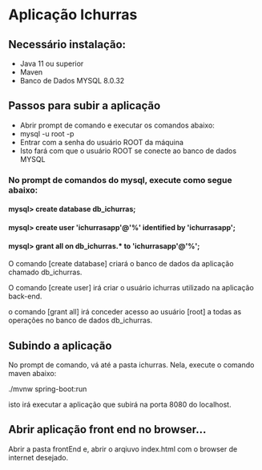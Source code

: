 # Aplicação Ichurras

## Necessário instalação: 
* Java 11 ou superior
* Maven
* Banco de Dados MYSQL 8.0.32

## Passos para subir a aplicação
* Abrir prompt de comando e executar os comandos abaixo:
* mysql -u root -p
* Entrar com a senha do usuário ROOT da máquina
* Isto fará com que o usuário ROOT se conecte ao banco de dados MYSQL

### No prompt de comandos do mysql, execute como segue abaixo: 

#### mysql> create database db_ichurras;

#### mysql> create user 'ichurrasapp'@'%' identified by 'ichurrasapp';

#### mysql> grant all on db_ichurras.* to  'ichurrasapp'@'%';



O comando [create database] criará o banco de dados da aplicação chamado db_ichurras.

O comando [create user] irá criar o usuário ichurras utilizado na aplicação back-end.

o comando [grant all] irá conceder acesso ao usuário [root] a todas as operações no banco de dados db_ichurras.



## Subindo a aplicação


No prompt de comando, vá até a pasta ichurras. Nela, execute o comando maven abaixo:

./mvnw spring-boot:run

isto irá executar a aplicação que subirá na porta 8080 do localhost.



## Abrir aplicação front end no browser...


Abrir a pasta frontEnd e, abrir o arqiuvo index.html com o browser de internet desejado.

